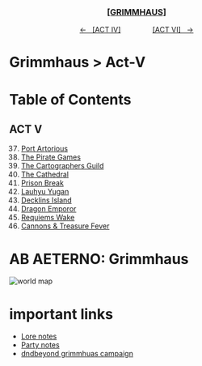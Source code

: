 <div align="center">
  <h3 align="center"><a href="https://github.com/h-griffin/dnd-notes/blob/main/grimmhaus/" >[GRIMMHAUS]</a></h3>
  <p align="center">
    <a href="https://github.com/h-griffin/dnd-notes/blob/main/grimmhaus/act-IV" >&larr; &nbsp; [ACT IV]</a>
    &nbsp;&nbsp;&nbsp;&nbsp;&nbsp;&nbsp;&nbsp;&nbsp;&nbsp;&nbsp;&nbsp;&nbsp;&nbsp;&nbsp;
    <a href="https://github.com/h-griffin/dnd-notes/blob/main/grimmhaus/act-VI" >[ACT VI] &nbsp; &rarr;</a>
  </p>
</div>

# Grimmhaus > Act-V

# Table of Contents
## ACT V
37. [Port Artorious](./24-03-06.md)
38. [The Pirate Games](./24-03-13.md)
39. [The Cartographers Guild](./24-03-20.md)
40. [The Cathedral](./24-03-27.md)
41. [Prison Break](./24-04-03.md)
42. [Lauhyu Yugan](./24-04-10.md)
43. [Decklins Island](./24-04-17.md)
44. [Dragon Emporor](./24-04-24.md)
44. [Requiems Wake](./24-05-01.md)
44. [Cannons & Treasure Fever](./24-05-08.md)

# AB AETERNO: Grimmhaus
![world map](../../assets/Ab_Aeterno_World_Map.png)

# important links
- [Lore notes](./lore.md)
- [Party notes](./party.md)
- [dndbeyond grimmhuas campaign](https://www.dndbeyond.com/campaigns/4131697)
